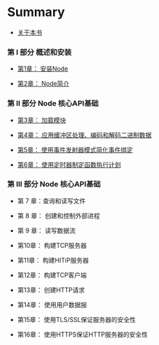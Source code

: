 # Summary

* [关于本书](README.md)

### 第 Ⅰ 部分 概述和安装

* [第1章： 安装Node](installation/README.md)

* [第2章： Node简介](intro.md)

### 第 Ⅱ 部分 Node 核心API基础

* [第3章： 加载模块](loadModule/README.md)

* [第4章： 应用缓冲区处理、编码和解码二进制数据](Buffer/README.md)

* [第5章： 使用事件发射器模式简化事件绑定](EventEmmiter/README.md)

* [第6章： 使用定时器制定函数执行计划](Timers/README.md)

### 第 Ⅲ 部分 Node 核心API基础

* 第 7 章：查询和读写文件

* 第 8 章： 创建和控制外部进程

* 第 9 章： 读写数据流

* 第10章： 构建TCP服务器

* 第11章： 构建HITiP服务器

* 第12章： 构建TCP客户端

* 第13章： 创建HTTP请求

* 第14章： 使用用户数据报

* 第15章： 使用TLS/SSL保证服务器的安全性

* 第16章： 使用HTTPS保证HTTP服务器的安全性



